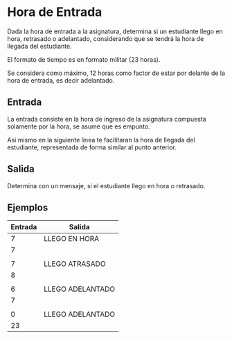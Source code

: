 # Hora de Entrada

Dada la hora de entrada a la asignatura, determina si un estudiante llego en hora, retrasado o adelantado, considerando que se tendrá la hora de llegada del estudiante.

El formato de tiempo es en formato militar (23 horas).

Se considera como máximo,  12 horas como factor de estar por delante de la hora de entrada, es decir adelantado.

## Entrada

La entrada consiste en la hora de ingreso de la asignatura compuesta solamente por la hora, se asume que es empunto.

Asi mismo en la siguiente linea te facilitaran la hora de llegada del estudiante, representada de forma similar al punto anterior.

## Salida

Determina con un mensaje, si el estudiante llego en hora o retrasado.

## Ejemplos

|Entrada| Salida |
|--|--|
|  7|  LLEGO EN HORA|
|  7|  |
|  |  |
|7  | LLEGO ATRASADO |
|8  |  |
|  |  |
|  6|  LLEGO ADELANTADO|
|  7|  |
|  |  |
|0  |  LLEGO ADELANTADO|
| 23 |  |
